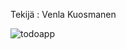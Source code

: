 Tekijä : Venla Kuosmanen


![todoapp](https://user-images.githubusercontent.com/72703581/137259596-c6332b5c-efa1-4c12-97c1-60fac10e1dd8.jpg)
